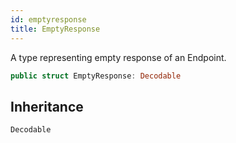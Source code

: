 ```yaml
---
id: emptyresponse 
title: EmptyResponse
--- 
```


A type representing empty response of an Endpoint.

``` swift
public struct EmptyResponse: Decodable 
```

## Inheritance

`Decodable`
